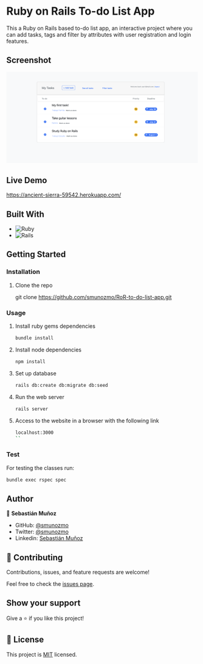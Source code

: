 # Ruby on Rails To-do List App

This a Ruby on Rails based to-do list app, an interactive project where you can add tasks, tags and filter by attributes with user registration and login features.

## Screenshot

![image](./app/assets/images/screenshot.png)

## Live Demo

https://ancient-sierra-59542.herokuapp.com/

## Built With

- ![Ruby](https://img.shields.io/badge/Ruby-20232A?style=for-the-badge&logo=ruby&logoColor=61DAFB)
- ![Rails](https://img.shields.io/badge/rails-%23CC0000.svg?style=for-the-badge&logo=ruby-on-rails&logoColor=white)

## Getting Started

### Installation

1. Clone the repo

   git clone https://github.com/smunozmo/RoR-to-do-list-app.git
  

### Usage

1. Install ruby gems dependencies

   ```sh
   bundle install
   ```

2. Install node dependencies

   ```sh
   npm install
   ```

3. Set up database

   ```sh
   rails db:create db:migrate db:seed
   ```

4. Run the web server

   ```sh
   rails server
   ```

5. Access to the website in a browser with the following link

   ```sh
   localhost:3000
   ``
### Test

For testing the classes run:

   ```sh
   bundle exec rspec spec
   ```

## Author

👤 **Sebastián Muñoz**

- GitHub: [@smunozmo](https://github.com/smunozmo)
- Twitter: [@smunozmo](https://twitter.com/smunozmo)
- Linkedin: [Sebastián Muñoz](https://www.linkedin.com/in/smunozmo/)
 
## 🤝 Contributing

Contributions, issues, and feature requests are welcome!

Feel free to check the [issues page](https://github.com/smunozmo/RoR-to-do-list-app/issues).

## Show your support

Give a ⭐️ if you like this project!

## 📝 License

This project is [MIT](https://github.com/smunozmo/RoR-to-do-list-app/blob/development/LICENSE) licensed.
